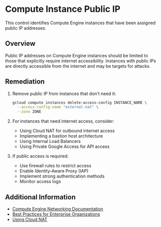 # Compute Instance Public IP

This control identifies Compute Engine instances that have been assigned public IP addresses.

## Overview

Public IP addresses on Compute Engine instances should be limited to those that explicitly require internet accessibility. Instances with public IPs are directly accessible from the internet and may be targets for attacks.

## Remediation

1. Remove public IP from instances that don't need it:
   ```bash
   gcloud compute instances delete-access-config INSTANCE_NAME \
     --access-config-name "external-nat" \
     --zone ZONE
   ```

2. For instances that need internet access, consider:
   - Using Cloud NAT for outbound internet access
   - Implementing a bastion host architecture
   - Using Internal Load Balancers
   - Using Private Google Access for API access

3. If public access is required:
   - Use firewall rules to restrict access
   - Enable Identity-Aware Proxy (IAP)
   - Implement strong authentication methods
   - Monitor access logs

## Additional Information

- [Compute Engine Networking Documentation](https://cloud.google.com/compute/docs/networking)
- [Best Practices for Enterprise Organizations](https://cloud.google.com/docs/enterprise/best-practices-for-enterprise-organizations#networking-security)
- [Using Cloud NAT](https://cloud.google.com/nat/docs/overview) 